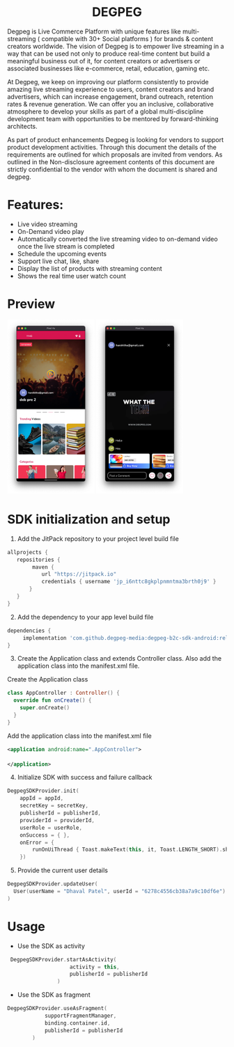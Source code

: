 <h1 align="center">DEGPEG</h1>
<!-- <p align="center">
  <a href="https://jitpack.io/#degpeg-media/degpeg-b2c-sdk-android"> <img src="https://jitpack.io/v/degpeg-media/degpeg-b2c-sdk-android/month.svg"/></a>
  <a href="https://jitpack.io/#degpeg-media/degpeg-b2c-sdk-android"> <img src="https://jitpack.io/v/degpeg-media/degpeg-b2c-sdk-android.svg"/></a>
</p> -->

Degpeg is Live Commerce Platform with unique features like multi-streaming ( compatible with 30+ Social platforms ) for brands & content creators worldwide. The vision of Degpeg is to empower live streaming in a way that can be used not only to produce real-time content but build a meaningful business out of it, for content creators or advertisers or associated businesses like e-commerce, retail, education, gaming etc.

At Degpeg, we keep on improving our platform consistently to provide amazing live streaming experience to users, content creators and brand advertisers, which can increase engagement, brand outreach, retention rates & revenue generation. We can offer you an inclusive, collaborative atmosphere to develop your skills as part of a global multi-discipline development team with opportunities to be mentored by forward-thinking architects.

As part of product enhancements Degpeg is looking for vendors to support product development activities. Through this document the details of the requirements are outlined for which proposals are invited from vendors. As outlined in the Non-disclosure agreement contents of this document are strictly confidential to the vendor with whom the document is shared and degpeg.


# Features:

* Live video streaming
* On-Demand video play
* Automatically converted the live streaming video to on-demand video once the live stream is completed
* Schedule the upcoming events
* Support live chat, like, share
* Display the list of products with streaming content
* Shows the real time user watch count


# Preview

<p float="left">
<img src="https://github.com/degpeg-media/degpeg-b2c-sdk-android/blob/master/app/Dashboard.png" alt="dashboard" width="200" height="400"> 

<img src="https://github.com/degpeg-media/degpeg-b2c-sdk-android/blob/master/app/Player.png" alt="player" width="200" height="400"> 
</p>

# SDK initialization and setup

1. Add the JitPack repository to your project level build file

 ```groovy
allprojects {
    repositories {
         maven {
            url "https://jitpack.io"
            credentials { username 'jp_i6nttc8gkplpnmntma3brth0j9' }
        }
    }
}
```

2. Add the dependency to your app level build file

```groovy
dependencies {
     implementation 'com.github.degpeg-media:degpeg-b2c-sdk-android:release_version'
}
```

3. Create the Application class and extends Controller class. Also add the application class into the manifest.xml file.

Create the Application class
```kotlin
class AppController : Controller() {
  override fun onCreate() {
    super.onCreate()
  }
}
```
Add the application class into the manifest.xml file
```xml
<application android:name=".AppController">
  
</application>
```

4. Initialize SDK with success and failure callback
```kotlin
DegpegSDKProvider.init(
    appId = appId,
    secretKey = secretKey,
    publisherId = publisherId,
    providerId = providerId,
    userRole = userRole,
    onSuccess = { },
    onError = {
        runOnUiThread { Toast.makeText(this, it, Toast.LENGTH_SHORT).show() }
    })

```

5. Provide the current user details
```kotlin
DegpegSDKProvider.updateUser(
  User(userName = "Dhaval Patel", userId = "6278c4556cb38a7a9c10df6e")
)
```

# Usage

* Use the SDK as activity
```kotlin
 DegpegSDKProvider.startAsActivity(
                    activity = this,
                    publisherId = publisherId
                )
```

* Use the SDK as fragment
```kotlin
DegpegSDKProvider.useAsFragment(
            supportFragmentManager,
            binding.container.id,
            publisherId = publisherId
        )
```
